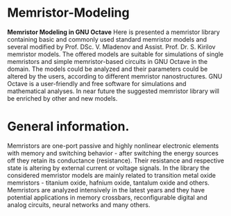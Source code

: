 # Memristor-Modeling
**Memristor Modeling in GNU Octave**
Here is presented a memristor library containing basic and commonly used standard memristor models and several modified by Prof. DSc. V. Mladenov and Assist. Prof. Dr. S. Kirilov memristor models. 
The offered models are suitable for simulations of single memristors and simple memristor-based circuits in GNU Octave in the domain. The models could be analyzed and their parameters could be altered by the users, according to different memristor nanostructures. GNU Octave is a user-friendly and free software for simulations and mathematical analyses.
In near future the suggested memristor library will be enriched by other and new models. 
# General information. 
Memristors are one-port passive and highly nonlinear electronic elements with memory and switching behavior - after switching the energy sources off they retain its conductance (resistance). Their resistance and respective state is altering by external current or voltage signals. In the library the considered memristor models are mainly related to transition metal oxide memristors - titanium oxide, hafnium oxide, tantalum oxide and others. Memristors are analyzed intensively in the latest years and they have potential applications in memory crossbars, reconfigurable digital and analog circuits, neural networks and many others.
